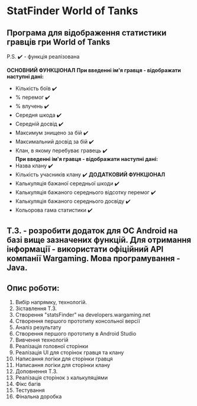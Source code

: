 # StatFinder World of Tanks 

## Програма для відображення статистики гравців гри World of Tanks

P.S. ✔️ - функція реалізована

**ОСНОВНИЙ ФУНКЦІОНАЛ**
**При введенні ім'я гравця - відображати наступні дані:**
- Кількість боїв ✔️
- % перемог ✔️
- % влучень ✔️
- Середня шкода ✔️
- Середній досвід ✔️
- Максимум знищено за бій ✔️
- Максимальний досвід за бій ✔️
- Клан, в якому перебуває гравець ✔️<br>
**При введенні ім'я гравця - відображати наступні дані:**
- Назва клану ✔️
- Кількість учасників клану ✔️
**ДОДАТКОВИЙ ФУНКЦІОНАЛ**
- Калькуляція бажаної середньої шкоди ✔️
- Калькуляція бажаного середнього відсотку перемог ✔️
- Калькуляція бажаного середнього досвіду ✔️
- Кольорова гама статистики ✔️

## Т.З. - розробити додаток для ОС Android на базі вище зазначених функцій. Для отримання інформації - використати офіційний API компанії Wargaming. Мова програмування - Java.

## Опис роботи:
1. Вибір напрямку, технологій.
2. Зіставлення Т.З.
3. Створення "statsFinder" на developers.wargaming.net
4. Створення першого прототипу консольної версії
5. Аналіз результату
6. Створення першого прототипу в Android Studio
7. Вивчення технологій
8. Реалізація головної сторінки
9. Реалізація UI для сторінок гравця та клану
10. Написання логіки для сторінки гравця
11. Написання логіки для сторінки клану
12. Доповнення Т.З.
13. Реалізація сторінок з калькуляціями
14. Фікс багів
15. Тестування
16. Фінальна доробка 
